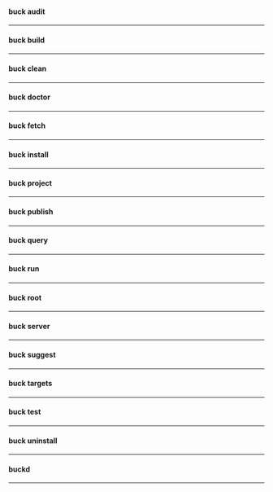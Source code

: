 #### buck audit

---

#### buck build

---

#### buck clean


---

#### buck doctor

---

#### buck fetch

---


#### buck install

---

#### buck project

----

#### buck publish

----

#### buck query

----


#### buck run

----

#### buck root

----

####  buck server

----



####  buck suggest

----


#### buck targets

----


#### buck test

----

####  buck uninstall

----

#### buckd

----

